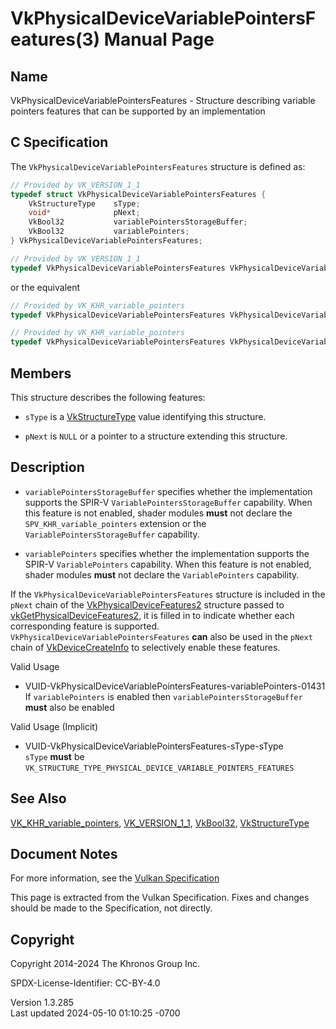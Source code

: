# VkPhysicalDeviceVariablePointersFeatures(3) Manual Page

## Name

VkPhysicalDeviceVariablePointersFeatures - Structure describing variable
pointers features that can be supported by an implementation



## <a href="#_c_specification" class="anchor"></a>C Specification

The `VkPhysicalDeviceVariablePointersFeatures` structure is defined as:

``` c
// Provided by VK_VERSION_1_1
typedef struct VkPhysicalDeviceVariablePointersFeatures {
    VkStructureType    sType;
    void*              pNext;
    VkBool32           variablePointersStorageBuffer;
    VkBool32           variablePointers;
} VkPhysicalDeviceVariablePointersFeatures;
```

``` c
// Provided by VK_VERSION_1_1
typedef VkPhysicalDeviceVariablePointersFeatures VkPhysicalDeviceVariablePointerFeatures;
```

or the equivalent

``` c
// Provided by VK_KHR_variable_pointers
typedef VkPhysicalDeviceVariablePointersFeatures VkPhysicalDeviceVariablePointersFeaturesKHR;
```

``` c
// Provided by VK_KHR_variable_pointers
typedef VkPhysicalDeviceVariablePointersFeatures VkPhysicalDeviceVariablePointerFeaturesKHR;
```

## <a href="#_members" class="anchor"></a>Members

This structure describes the following features:

- `sType` is a [VkStructureType](https://registry.khronos.org/vulkan/specs/1.3-extensions/man/html/VkStructureType.html) value identifying
  this structure.

- `pNext` is `NULL` or a pointer to a structure extending this
  structure.

## <a href="#_description" class="anchor"></a>Description

- <span id="extension-features-variablePointersStorageBuffer"></span>
  `variablePointersStorageBuffer` specifies whether the implementation
  supports the SPIR-V `VariablePointersStorageBuffer` capability. When
  this feature is not enabled, shader modules **must** not declare the
  `SPV_KHR_variable_pointers` extension or the
  `VariablePointersStorageBuffer` capability.

- <span id="extension-features-variablePointers"></span>
  `variablePointers` specifies whether the implementation supports the
  SPIR-V `VariablePointers` capability. When this feature is not
  enabled, shader modules **must** not declare the `VariablePointers`
  capability.

If the `VkPhysicalDeviceVariablePointersFeatures` structure is included
in the `pNext` chain of the
[VkPhysicalDeviceFeatures2](https://registry.khronos.org/vulkan/specs/1.3-extensions/man/html/VkPhysicalDeviceFeatures2.html) structure
passed to
[vkGetPhysicalDeviceFeatures2](https://registry.khronos.org/vulkan/specs/1.3-extensions/man/html/vkGetPhysicalDeviceFeatures2.html), it is
filled in to indicate whether each corresponding feature is supported.
`VkPhysicalDeviceVariablePointersFeatures` **can** also be used in the
`pNext` chain of [VkDeviceCreateInfo](https://registry.khronos.org/vulkan/specs/1.3-extensions/man/html/VkDeviceCreateInfo.html) to
selectively enable these features.

Valid Usage

- <a
  href="#VUID-VkPhysicalDeviceVariablePointersFeatures-variablePointers-01431"
  id="VUID-VkPhysicalDeviceVariablePointersFeatures-variablePointers-01431"></a>
  VUID-VkPhysicalDeviceVariablePointersFeatures-variablePointers-01431  
  If `variablePointers` is enabled then `variablePointersStorageBuffer`
  **must** also be enabled

Valid Usage (Implicit)

- <a href="#VUID-VkPhysicalDeviceVariablePointersFeatures-sType-sType"
  id="VUID-VkPhysicalDeviceVariablePointersFeatures-sType-sType"></a>
  VUID-VkPhysicalDeviceVariablePointersFeatures-sType-sType  
  `sType` **must** be
  `VK_STRUCTURE_TYPE_PHYSICAL_DEVICE_VARIABLE_POINTERS_FEATURES`

## <a href="#_see_also" class="anchor"></a>See Also

[VK_KHR_variable_pointers](https://registry.khronos.org/vulkan/specs/1.3-extensions/man/html/VK_KHR_variable_pointers.html),
[VK_VERSION_1_1](https://registry.khronos.org/vulkan/specs/1.3-extensions/man/html/VK_VERSION_1_1.html), [VkBool32](https://registry.khronos.org/vulkan/specs/1.3-extensions/man/html/VkBool32.html),
[VkStructureType](https://registry.khronos.org/vulkan/specs/1.3-extensions/man/html/VkStructureType.html)

## <a href="#_document_notes" class="anchor"></a>Document Notes

For more information, see the <a
href="https://registry.khronos.org/vulkan/specs/1.3-extensions/html/vkspec.html#VkPhysicalDeviceVariablePointersFeatures"
target="_blank" rel="noopener">Vulkan Specification</a>

This page is extracted from the Vulkan Specification. Fixes and changes
should be made to the Specification, not directly.

## <a href="#_copyright" class="anchor"></a>Copyright

Copyright 2014-2024 The Khronos Group Inc.

SPDX-License-Identifier: CC-BY-4.0

Version 1.3.285  
Last updated 2024-05-10 01:10:25 -0700

